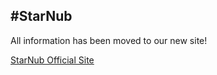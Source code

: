 #StarNub
-------------

All information has been moved to our new site!

[StarNub Official Site](http://www.StarNub.org)